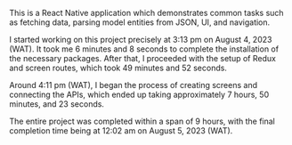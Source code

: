 This is a React Native application which demonstrates common tasks such as fetching data, parsing model entities from JSON, UI, and navigation.

I started working on this project precisely at 3:13 pm on August 4, 2023 (WAT). It took me 6 minutes and 8 seconds to complete the installation of the necessary packages. After that, I proceeded with the setup of Redux and screen routes, which took 49 minutes and 52 seconds.

Around 4:11 pm (WAT), I began the process of creating screens and connecting the APIs, which ended up taking approximately 7 hours, 50 minutes, and 23 seconds.

The entire project was completed within a span of 9 hours, with the final completion time being at 12:02 am on August 5, 2023 (WAT).


